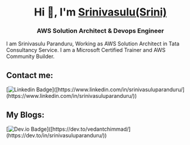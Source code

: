 <h1 align="center">Hi 👋, I'm <a href="https://100rabhcsmc.github.io/Me.io/" target="blank">
Srinivasulu(Srini)</a></h1>
<h3 align="center">AWS Solution Architect & Devops Engineer</h3>

I am Srinivasulu Paranduru, Working as AWS Solution Architect in Tata Consultancy Service. I am a Microsoft Certified Trainer and AWS Community Builder. 


## Contact me:
<div>

[![Linkedin Badge](https://img.shields.io/badge/-srinivasuluparanduru-blue?style=flat-square&logo=Linkedin&logoColor=white&link=[https://www.linkedin.com/in/srinivasuluparanduru](https://www.linkedin.com/in/srinivasuluparanduru/)/)]([https://www.linkedin.com/in/srinivasuluparanduru/](https://www.linkedin.com/in/srinivasuluparanduru/))
</div>

## My Blogs:
<div>

[![Dev.io Badge](https://img.shields.io/badge/-srinivasuluparanduru-blue?style=flat-square&logo=Linkedin&logoColor=white&link=[https://dev.to/srinivasuluparanduru]([https://dev.to/srinivasuluparanduru/](https://dev.to/srinivasuluparanduru))/)]([https://dev.to/vedantchimmad/](https://dev.to/in/srinivasuluparanduru/))
</div>
